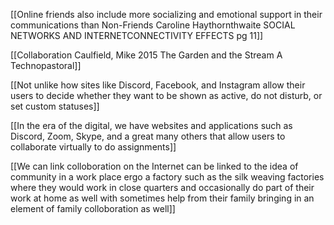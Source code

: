 [[Online friends also include more socializing and emotional support in their communications than Non-Friends  Caroline Haythornthwaite SOCIAL NETWORKS AND INTERNETCONNECTIVITY EFFECTS pg 11]]

[[Collaboration Caulfield, Mike 2015 The Garden and the Stream A Technopastoral]]

[[Not unlike how sites like Discord, Facebook, and Instagram allow their users to decide whether they want to be shown as active, do not disturb, or set custom statuses]]

[[In the era of the digital, we have websites and applications such as Discord, Zoom, Skype, and a great many others that allow users to collaborate virtually to do assignments]]

[[We can link colloboration on the Internet can be linked to the idea of community in a work place ergo a factory such as the silk weaving factories where they would work in close quarters and occasionally do part of their work at home as well with sometimes help from their family bringing in an element of family colloboration as well]]